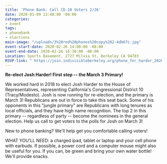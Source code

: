 ```yaml
---
title: 'Phone Bank: Call CD-10 Voters 2/26'
date: 2020-01-09 13:48:00 -08:00
categories:
- event
tags:
- phonebank
- elections
main-image: "/uploads/3%20red%20phones%20copy%202-4db67c.jpg"
event-start-date: 2020-02-26 14:00:00 -08:00
event-end-date: 2020-02-26 16:30:00 -08:00
Location: Sports Basement, 2727 Milvia St, Berkeley CA 94703
RSVP-link: " https://join.indivisibleberkeley.org/phone_for_harder_2020_02_26"
---
```


**Re-elect Josh Harder! First step -- the March 3 Primary!**

We worked hard in 2018 to elect Josh Harder to the House of Representatives, representing  California's Congressional District 10 (Tracy/Modesto). Josh is now running for re-election, and the primary is March 3! Republicans are out in force to take this seat back. Some of his opponents in this "jungle primary" are Republicans with long tenures as local officials, and they have high name recognition. The top 2 in this primary -- regardless of party -- become the nominees in the general election. Help us call to get voters to the polls for Josh on March 3!

New to phone banking? We'll help get you comfortable calling voters!

WHAT YOU'LL NEED: a charged ipad, tablet or laptop and your cell phone with earbuds. If possible, a power cord and a computer mouse might also be useful for you. If you can, be green and bring your own water bottle! We'll provide snacks.